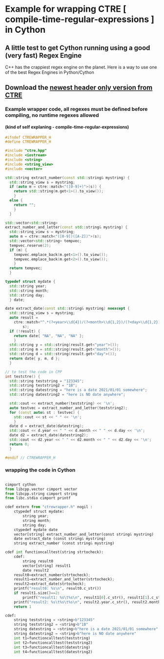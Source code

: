 # Example for wrapping CTRE [ compile-time-regular-expressions ] in Cython

## A little test to get Cython running using a good (very fast) Regex Engine

C++ has the crappiest regex engine on the planet. Here is a way to use one of the best Regex Engines in Python/Cython

## Download the [newest header only version from CTRE](https://github.com/hanickadot/compile-time-regular-expressions/tree/main/single-header)

### Example wrapper code, all regexes must be defined before compiling, no runtime regexes allowed 
#### (kind of self explaning - compile-time-regular-expressions)

```cpp 
#ifndef CTREWRAPPER_H
#define CTREWRAPPER_H

#include "ctre.hpp"
#include <iostream>
#include <string>
#include <string_view>
#include <vector>

std::string extract_number(const std::string& mystring) {
  std::string_view s = mystring;
  if (auto m = ctre::match<"([0-9]+)">(s)) {
    return std::string(m.get<1>().to_view());
    }
  else {
    return "";
    }
  }

std::vector<std::string>
extract_number_and_letter(const std::string& mystring) {
  std::string_view s = mystring;
  auto m = ctre::match<"([0-9])([A-Z])">(s);
  std::vector<std::string> tempvec;
  tempvec.reserve(2);
  if (m) {
    tempvec.emplace_back(m.get<1>().to_view());
    tempvec.emplace_back(m.get<2>().to_view());
    }
  return tempvec;
  }

typedef struct mydate {
  std::string year;
  std::string month;
  std::string day;
  } date;

date extract_date(const std::string& mystring) noexcept {
  std::string_view s = mystring;
  auto result =
    ctre::match<"^.*(?<year>\\d{4})/(?<month>\\d{1,2})/(?<day>\\d{1,2}).*$">(
        s);
  if (!result) {
    return date{ "NA", "NA", "NA" };
    }
  std::string y = std::string(result.get<"year">());
  std::string m = std::string(result.get<"month">());
  std::string d = std::string(result.get<"day">());
  return date{ y, m, d };
  }

// to test the code in CPP
int testctre() {
  std::string teststring = "123345";
  std::string teststring2 = "1B";
  std::string datestring = "here is a date 2021/01/01 somewhere";
  std::string datestring2 = "here is NO date anywhere";

  std::cout << extract_number(teststring) << '\n';
  auto testvec = extract_number_and_letter(teststring2);
  for (const auto& st : testvec) {
    std::cout << st << " " << '\n';
    }
  date d = extract_date(datestring);
  std::cout << d.year << " " << d.month << " " << d.day << '\n';
  date d2 = extract_date(datestring2);
  std::cout << d2.year << " " << d2.month << " " << d2.day << '\n';
  return 0;
  }

#endif // CTREWRAPPER_H
```

### wrapping the code in Cython

```py 

cimport cython
from libcpp.vector cimport vector
from libcpp.string cimport string
from libc.stdio cimport printf

cdef extern from "ctrewrapper.h" nogil :
    ctypedef struct mydate:
        string year;
        string month;
        string day;
    ctypedef mydate date 
    vector[string] extract_number_and_letter(const string& mystring)
    date extract_date (const string& mystring)
    string extract_number (const string& mystring)

cdef int functioncalltest(string strtocheck):
    cdef:
        string result0
        vector[string] result1
        date result2
    result0=extract_number(strtocheck);
    result1=extract_number_and_letter(strtocheck);
    result2=extract_date(strtocheck);
    printf("result0: %s\n", result0.c_str())
    if result1.size()==2:
        printf("result1: %s\t%s\n", result1[0].c_str(), result1[1].c_str())
    printf("result2: %s\t%s\t%s\n", result2.year.c_str(), result2.month.c_str(), result2.day.c_str())
    return 1

cdef:
    string teststring = <string>b"123345"
    string teststring2 = <string>b"1B"
    string datestring = <string>b"here is a date 2021/01/01 somewhere"
    string datestring2 = <string>b"here is NO date anywhere"
    int t1=functioncalltest(teststring)
    int t2=functioncalltest(teststring2)
    int t3=functioncalltest(datestring)
    int t4=functioncalltest(datestring2)


```


